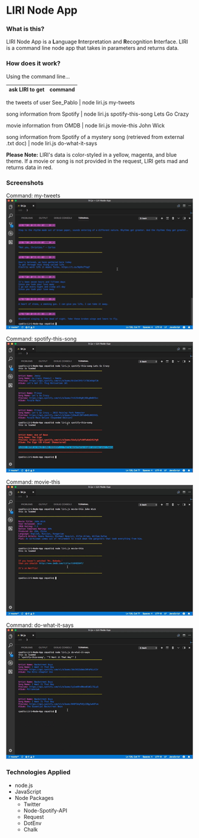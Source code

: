 # LIRI Node App

### What is this?

LIRI Node App is a **L**anguage **I**nterpretation and **R**ecognition **I**nterface. LIRI is a command line node app that takes in parameters and returns data. 

### How does it work?

Using the command line...

ask LIRI to get | command
--------------- | -----------------------------

the tweets of user See_Pablo | node liri.js my-tweets

song information from Spotify | node liri.js spotify-this-song Lets Go Crazy

movie information from OMDB | node liri.js movie-this John Wick

song information from Spotify of a mystery song (retrieved from external .txt doc) | node liri.js do-what-it-says

**Please Note:** LIRI's data is color-styled in a yellow, magenta, and blue theme. If a movie or song is not provided in the request, LIRI gets mad and returns data in red.

### Screenshots

Command: my-tweets
![my-tweets](/images/liri_tweets_chalk.jpg)

Command: spotify-this-song
![spotify-this](/images/liri_spotify_chalk.jpg)

Command: movie-this
![movie-this](/images/liri_movie_chalk.jpg)

Command: do-what-it-says
![do-what-it-says](/images/liri_doit_chalk.jpg)

### Technologies Applied

* node.js
* JavaScript
* Node Packages
    * Twitter
    * Node-Spotify-API
    * Request
    * DotEnv
    * Chalk